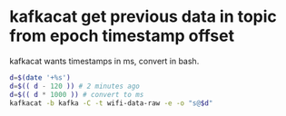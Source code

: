 # kafkacat get previous data in topic from epoch timestamp offset
kafkacat wants timestamps in ms, convert in bash.
```bash
d=$(date '+%s')
d=$(( d - 120 )) # 2 minutes ago
d=$(( d * 1000 )) # convert to ms
kafkacat -b kafka -C -t wifi-data-raw -e -o "s@$d"
```
